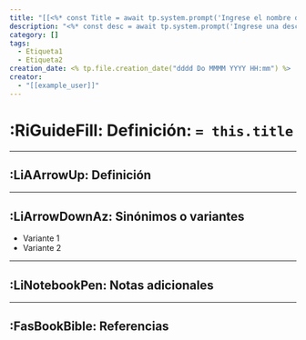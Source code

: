```yaml
---
title: "[[<%* const Title = await tp.system.prompt('Ingrese el nombre del término:'); if (Title) { tp.file.rename(Title); tR += Title; } else { tR += 'Cambiar_manualmente'; } %>]]"
description: "<%* const desc = await tp.system.prompt('Ingrese una descripción breve del término a definir:'); tR += desc; %>"
category: []
tags:
  - Etiqueta1
  - Etiqueta2
creation_date: <% tp.file.creation_date("dddd Do MMMM YYYY HH:mm") %>
creator:
  - "[[example_user]]"
---
```

# :RiGuideFill: Definición: `= this.title` 

---
## :LiAArrowUp: Definición


---
## :LiArrowDownAz: Sinónimos o variantes

- Variante 1
- Variante 2

---
## :LiNotebookPen: Notas adicionales


---
## :FasBookBible: Referencias
